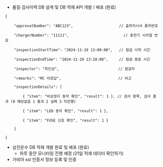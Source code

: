 - 품질 검사이력 DB 설계 및 DB 적재 API 개발 / 배포 (완료)
```
{

    "approvalNumber": "ABC123",                     // 출하지시서 품의번호

    "chargerNumber": "11111",                         // 충전기 시리얼 번호

    "inspectionStartTime": "2024-11-19 13:00:00",   // 점검 시작 시간

    "inspectionEndTime": "2024-11-19 13:10:00",     // 점검 종료 시간

    "inspector": "최인성",                           // 점검자

    "remarks": "MC 미응답",                          // 비고

    "inspectionDetails": [

        { "item": "비상정지 동작 확인", "result": 1 }, // 검사 항목, 검사 결과 (0 해당없음 1 통과 2 실패 3 미진행)

        { "item": "LED 동작 확인", "result": 1 },

        { "item": "FUSE 신호 확인", "result": 1 }

    ]

}
```

- 삼진운수 DB 적재 개발 완료 및 배포 (완료)
	- 하루 동안 모니터링 진행 예정 (21일 적재 데이터 확인하기)
- 가비아 ssl 인증서 정보 등록 및 인증